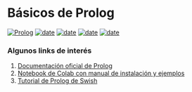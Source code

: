 # Básicos de Prolog
[![Prolog](https://img.shields.io/badge/Lenguajes-Prolog-red)](https://www.swi-prolog.org/)
[![date](https://img.shields.io/badge/Semestre-2025-blue)]()
[![date](https://img.shields.io/badge/Universidad-UdeA-green)]()
[![date](https://img.shields.io/badge/Carrera-Ingenier%C3%ADa%20de%20sistemas-gray)]()
[![date](https://img.shields.io/badge/Asignatura-Matem%C3%A1ticas%20discretas%20I-purple)]()

### Algunos links de interés
1. [Documentación oficial de Prolog](https://www.swi-prolog.org/)
2. [Notebook de Colab con manual de instalación y ejemplos](https://colab.research.google.com/github/sut-ai/supplementary/blob/master/notebooks/logic_programming/index.ipynb)
3. [Tutorial de Prolog de Swish](https://swish.swi-prolog.org/p/Tutorial%20de%20prolog.swinb)


